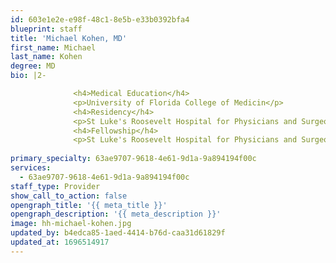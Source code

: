 ```yaml
---
id: 603e1e2e-e98f-48c1-8e5b-e33b0392bfa4
blueprint: staff
title: 'Michael Kohen, MD'
first_name: Michael
last_name: Kohen
degree: MD
bio: |2-

              <h4>Medical Education</h4>
              <p>University of Florida College of Medicin</p>
              <h4>Residency</h4>
              <p>St Luke's Roosevelt Hospital for Physicians and Surgeons</p>
              <h4>Fellowship</h4>
              <p>St Luke's Roosevelt Hospital for Physicians and Surgeons</p>
          
primary_specialty: 63ae9707-9618-4e61-9d1a-9a894194f00c
services:
  - 63ae9707-9618-4e61-9d1a-9a894194f00c
staff_type: Provider
show_call_to_action: false
opengraph_title: '{{ meta_title }}'
opengraph_description: '{{ meta_description }}'
image: hh-michael-kohen.jpg
updated_by: b4edca85-1aed-4414-b76d-caa31d61829f
updated_at: 1696514917
---
```

